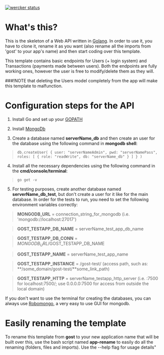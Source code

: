 [![wercker status](https://app.wercker.com/status/312eae746a4c0e7d1198a007e5355122/m "wercker status")](https://app.wercker.com/project/bykey/312eae746a4c0e7d1198a007e5355122)

# What's this?

This is the skeleton of a Web API written in [Golang](https://golang.org). In order to use it, you have to clone it, rename it as you want (also rename all the imports from 'gost' to your app's name) and then start coding over this template.

This template contains basic endpoints for Users (+ login system) and Transactions (payments made between users). Both the endpoints are fully working ones, however the user is free to modify/delete them as they will. 

###!NOTE that deleting the Users model completely from the app will make this template to malfunction.

# Configuration steps for the API

1. Install Go and set up your [GOPATH](http://golang.org/doc/code.html#GOPATH)

2. Install [MongoDb](https://scotch.io/tutorials/an-introduction-to-mongodb#installation-and-running-mongodb)

3. Create a database named __serverName_db__ and then create an user for the database using the following command in **mongodb shell**:
>`db.createUser( { user: "serverNameAdmin", pwd: "serverNamePass", roles: [ { role: "readWrite", db: "serverName_db" } ] } )`

4. Install all the necessary dependencies using the following command in the **cmd/console/terminal**:
>`go get -v`

5. For testing purposes, create another database named __serverName_db_test__, but don't create a user for it like for the main database.
In order for the tests to run, you need to set the following environment variables correctly:

> **MONGODB_URL** = connection_string_for_mongodb (i.e. 'mongodb://localhost:27017')

> **GOST_TESTAPP_DB_NAME** = serverName_test_app_db_name

> **GOST_TESTAPP_DB_CONN** = $MONGODB_URL/$GOST_TESTAPP_DB_NAME

> **GOST_TESTAPP_NAME** = serverName_test_app_name

> **GOST_TESTAPP_INSTANCE** = /gost-test/ (access path, such as: **/some_domain/gost-test/**some_link_path)

> **GOST_TESTAPP_HTTP** = serverName_testapp_http_server (i.e. :7500 for localhost:7500/; use 0.0.0.0:7500 for access from outside the local domain)

If you don't want to use the terminal for creating the databases, you can always use [Robomongo](http://robomongo.org), a very easy to use GUI for mongodb.

# Easily renaming the template

To rename this template from __gost__ to your new application name that will be built over this, use the bash script named __app-rename__ to easily do all the renaming (folders, files and imports). Use the --help flag for usage details"

